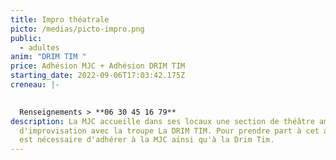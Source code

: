 ```yaml
---
title: Impro théatrale
picto: /medias/picto-impro.png
public:
  - adultes
anim: "DRIM TIM "
price: Adhésion MJC + Adhésion DRIM TIM
starting_date: 2022-09-06T17:03:42.175Z
creneau: |-
  

  Renseignements > **06 30 45 16 79**
description: La MJC accueille dans ses locaux une section de théâtre amateur
  d'improvisation avec la troupe La DRIM TIM. Pour prendre part à cet atelier il
  est nécessaire d'adhérer à la MJC ainsi qu'à la Drim Tim.
---
```

